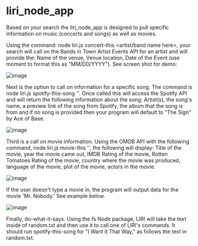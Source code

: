 # liri_node_app

Based on your search the liri_node_app is designed to pull specific information on music (concerts and songs) as well as movies. 

Using the command: node liri.js concert-this <artist/band name here>, your search will call on the Bands in Town Artist Events API for an artist and will provide the: Name of the venue, Venue location, Date of the Event (use moment to format this as "MM/DD/YYYY"). See screen shot for demo:

![image](https://user-images.githubusercontent.com/40874591/47947281-2e978780-def0-11e8-8d81-191d2adc98f9.png)

Next is the option to call on information for a specific song. The command is node liri.js spotify-this-song '<song name here>'. Once called this will access the Spotify API and will return the following information about the song: Artist(s), the song's name, a preview link of the song from Spotify, the album that the song is from and if no song is provided then your program will default to "The Sign" by Ace of Base.
  
![image](https://user-images.githubusercontent.com/40874591/47947301-9bab1d00-def0-11e8-95a1-967342da55b6.png)
  
  
Third is a call on movie information. Using the OMDB API with the following command, node liri.js movie-this '<movie name here>', the following will display: Title of the movie, year the movie came out, IMDB Rating of the movie, Rotten Tomatoes Rating of the movie, country where the movie was produced, language of the movie, plot of the movie, actors in the movie.
  
![image](https://user-images.githubusercontent.com/40874591/47947510-23465b00-def4-11e8-862f-bcf62a1e594b.png)
  
 If the user doesn't type a movie in, the program will output data for the movie 'Mr. Nobody.' See example below.
 
![image](https://user-images.githubusercontent.com/40874591/47947528-6ef90480-def4-11e8-967d-eac0d7481176.png)

 Finally, do-what-it-says. Using the fs Node package, LIRI will take the text inside of random.txt and then use it to call one of LIRI's commands. It should run spotify-this-song for "I Want it That Way," as follows the text in random.txt.
 

